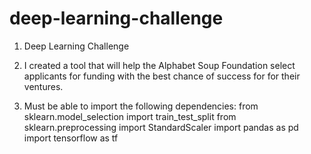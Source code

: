 # deep-learning-challenge

1. Deep Learning Challenge

2. I created a tool that will help the Alphabet Soup Foundation select applicants for funding with the best chance of success for for their ventures.

3. Must be able to import the following dependencies:
    from sklearn.model_selection import train_test_split
    from sklearn.preprocessing import StandardScaler
    import pandas as pd
    import tensorflow as tf